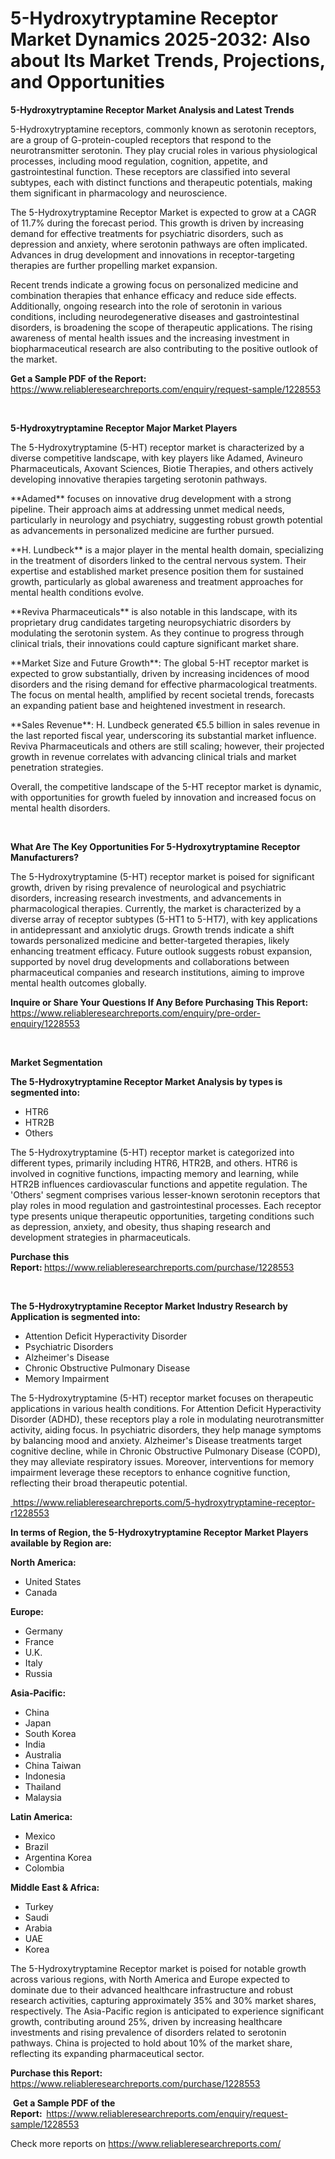<p><h1>5-Hydroxytryptamine Receptor Market Dynamics 2025-2032: Also about Its Market Trends, Projections, and Opportunities</h1></p><p><strong>5-Hydroxytryptamine Receptor Market Analysis and Latest Trends</strong></p>
<p><p>5-Hydroxytryptamine receptors, commonly known as serotonin receptors, are a group of G-protein-coupled receptors that respond to the neurotransmitter serotonin. They play crucial roles in various physiological processes, including mood regulation, cognition, appetite, and gastrointestinal function. These receptors are classified into several subtypes, each with distinct functions and therapeutic potentials, making them significant in pharmacology and neuroscience.</p><p>The 5-Hydroxytryptamine Receptor Market is expected to grow at a CAGR of 11.7% during the forecast period. This growth is driven by increasing demand for effective treatments for psychiatric disorders, such as depression and anxiety, where serotonin pathways are often implicated. Advances in drug development and innovations in receptor-targeting therapies are further propelling market expansion. </p><p>Recent trends indicate a growing focus on personalized medicine and combination therapies that enhance efficacy and reduce side effects. Additionally, ongoing research into the role of serotonin in various conditions, including neurodegenerative diseases and gastrointestinal disorders, is broadening the scope of therapeutic applications. The rising awareness of mental health issues and the increasing investment in biopharmaceutical research are also contributing to the positive outlook of the market.</p></p>
<p><strong>Get a Sample PDF of the Report:&nbsp;</strong> <a href="https://www.reliableresearchreports.com/enquiry/request-sample/1228553?utm_campaign=3315&utm_medium=2&utm_source=Github&utm_content=ia&utm_term=09032025&utm_id=5-hydroxytryptamine-receptor">https://www.reliableresearchreports.com/enquiry/request-sample/1228553</a></p>
<p>&nbsp;</p>
<p><strong>5-Hydroxytryptamine Receptor Major Market Players</strong></p>
<p><p>The 5-Hydroxytryptamine (5-HT) receptor market is characterized by a diverse competitive landscape, with key players like Adamed, Avineuro Pharmaceuticals, Axovant Sciences, Biotie Therapies, and others actively developing innovative therapies targeting serotonin pathways.</p><p>**Adamed** focuses on innovative drug development with a strong pipeline. Their approach aims at addressing unmet medical needs, particularly in neurology and psychiatry, suggesting robust growth potential as advancements in personalized medicine are further pursued.</p><p>**H. Lundbeck** is a major player in the mental health domain, specializing in the treatment of disorders linked to the central nervous system. Their expertise and established market presence position them for sustained growth, particularly as global awareness and treatment approaches for mental health conditions evolve.</p><p>**Reviva Pharmaceuticals** is also notable in this landscape, with its proprietary drug candidates targeting neuropsychiatric disorders by modulating the serotonin system. As they continue to progress through clinical trials, their innovations could capture significant market share.</p><p>**Market Size and Future Growth**: The global 5-HT receptor market is expected to grow substantially, driven by increasing incidences of mood disorders and the rising demand for effective pharmacological treatments. The focus on mental health, amplified by recent societal trends, forecasts an expanding patient base and heightened investment in research.</p><p>**Sales Revenue**: H. Lundbeck generated €5.5 billion in sales revenue in the last reported fiscal year, underscoring its substantial market influence. Reviva Pharmaceuticals and others are still scaling; however, their projected growth in revenue correlates with advancing clinical trials and market penetration strategies.</p><p>Overall, the competitive landscape of the 5-HT receptor market is dynamic, with opportunities for growth fueled by innovation and increased focus on mental health disorders.</p></p>
<p>&nbsp;</p>
<p><strong>What Are The Key Opportunities For 5-Hydroxytryptamine Receptor Manufacturers?</strong></p>
<p><p>The 5-Hydroxytryptamine (5-HT) receptor market is poised for significant growth, driven by rising prevalence of neurological and psychiatric disorders, increasing research investments, and advancements in pharmacological therapies. Currently, the market is characterized by a diverse array of receptor subtypes (5-HT1 to 5-HT7), with key applications in antidepressant and anxiolytic drugs. Growth trends indicate a shift towards personalized medicine and better-targeted therapies, likely enhancing treatment efficacy. Future outlook suggests robust expansion, supported by novel drug developments and collaborations between pharmaceutical companies and research institutions, aiming to improve mental health outcomes globally.</p></p>
<p><strong>Inquire or Share Your Questions If Any Before Purchasing This Report:</strong> <a href="https://www.reliableresearchreports.com/enquiry/pre-order-enquiry/1228553?utm_campaign=3315&utm_medium=2&utm_source=Github&utm_content=ia&utm_term=09032025&utm_id=5-hydroxytryptamine-receptor">https://www.reliableresearchreports.com/enquiry/pre-order-enquiry/1228553</a></p>
<p>&nbsp;</p>
<p><strong>Market Segmentation</strong></p>
<p><strong>The 5-Hydroxytryptamine Receptor Market Analysis by types is segmented into:</strong></p>
<p><ul><li>HTR6</li><li>HTR2B</li><li>Others</li></ul></p>
<p><p>The 5-Hydroxytryptamine (5-HT) receptor market is categorized into different types, primarily including HTR6, HTR2B, and others. HTR6 is involved in cognitive functions, impacting memory and learning, while HTR2B influences cardiovascular functions and appetite regulation. The 'Others' segment comprises various lesser-known serotonin receptors that play roles in mood regulation and gastrointestinal processes. Each receptor type presents unique therapeutic opportunities, targeting conditions such as depression, anxiety, and obesity, thus shaping research and development strategies in pharmaceuticals.</p></p>
<p><strong>Purchase this Report:&nbsp;</strong><a href="https://www.reliableresearchreports.com/purchase/1228553?utm_campaign=3315&utm_medium=2&utm_source=Github&utm_content=ia&utm_term=09032025&utm_id=5-hydroxytryptamine-receptor">https://www.reliableresearchreports.com/purchase/1228553</a></p>
<p>&nbsp;</p>
<p><strong>The 5-Hydroxytryptamine Receptor Market Industry Research by Application is segmented into:</strong></p>
<p><ul><li>Attention Deficit Hyperactivity Disorder</li><li>Psychiatric Disorders</li><li>Alzheimer's Disease</li><li>Chronic Obstructive Pulmonary Disease</li><li>Memory Impairment</li></ul></p>
<p><p>The 5-Hydroxytryptamine (5-HT) receptor market focuses on therapeutic applications in various health conditions. For Attention Deficit Hyperactivity Disorder (ADHD), these receptors play a role in modulating neurotransmitter activity, aiding focus. In psychiatric disorders, they help manage symptoms by balancing mood and anxiety. Alzheimer's Disease treatments target cognitive decline, while in Chronic Obstructive Pulmonary Disease (COPD), they may alleviate respiratory issues. Moreover, interventions for memory impairment leverage these receptors to enhance cognitive function, reflecting their broad therapeutic potential.</p></p>
<p><a href="https://www.reliableresearchreports.com/5-hydroxytryptamine-receptor-r1228553?utm_campaign=3315&utm_medium=2&utm_source=Github&utm_content=ia&utm_term=09032025&utm_id=5-hydroxytryptamine-receptor">&nbsp;https://www.reliableresearchreports.com/5-hydroxytryptamine-receptor-r1228553</a></p>
<p><strong>In terms of Region, the 5-Hydroxytryptamine Receptor Market Players available by Region are:</strong></p>
<p>
    <p> <strong> North America: </strong>
        <ul>
            <li>United States</li>
            <li>Canada</li>
        </ul>
        </p> 
    <p> <strong> Europe: </strong>
        <ul>
            <li>Germany</li>
            <li>France</li>
            <li>U.K.</li>
            <li>Italy</li>
            <li>Russia</li>
        </ul>
        </p> 
    <p> <strong> Asia-Pacific: </strong>
        <ul>
            <li>China</li>
            <li>Japan</li>
            <li>South Korea</li>
            <li>India</li>
            <li>Australia</li>
            <li>China Taiwan</li>
            <li>Indonesia</li>
            <li>Thailand</li>
            <li>Malaysia</li>
        </ul>
        </p> 
    <p> <strong> Latin America: </strong>
        <ul>
            <li>Mexico</li>
            <li>Brazil</li>
            <li>Argentina Korea</li>
            <li>Colombia</li>
        </ul>
        </p> 
    <p> <strong> Middle East & Africa: </strong>
        <ul>
            <li>Turkey</li>
            <li>Saudi</li>
            <li>Arabia</li>
            <li>UAE</li>
            <li>Korea</li>
        </ul>
    </p>
    </p>
<p><p>The 5-Hydroxytryptamine Receptor market is poised for notable growth across various regions, with North America and Europe expected to dominate due to their advanced healthcare infrastructure and robust research activities, capturing approximately 35% and 30% market shares, respectively. The Asia-Pacific region is anticipated to experience significant growth, contributing around 25%, driven by increasing healthcare investments and rising prevalence of disorders related to serotonin pathways. China is projected to hold about 10% of the market share, reflecting its expanding pharmaceutical sector.</p></p>
<p><strong>Purchase this Report: </strong><a href="https://www.reliableresearchreports.com/purchase/1228553?utm_campaign=3315&utm_medium=2&utm_source=Github&utm_content=ia&utm_term=09032025&utm_id=5-hydroxytryptamine-receptor">https://www.reliableresearchreports.com/purchase/1228553</a></p>
<p>&nbsp;<strong>Get a Sample PDF of the Report:&nbsp;&nbsp;</strong><a href="https://www.reliableresearchreports.com/enquiry/request-sample/1228553?utm_campaign=3315&utm_medium=2&utm_source=Github&utm_content=ia&utm_term=09032025&utm_id=5-hydroxytryptamine-receptor">https://www.reliableresearchreports.com/enquiry/request-sample/1228553</a></p>
<p><strong></strong></p>
<p>Check more reports on <a href="https://www.reliableresearchreports.com/?utm_campaign=3315&utm_medium=2&utm_source=Github&utm_content=ia&utm_term=09032025&utm_id=5-hydroxytryptamine-receptor">https://www.reliableresearchreports.com/</a></p>